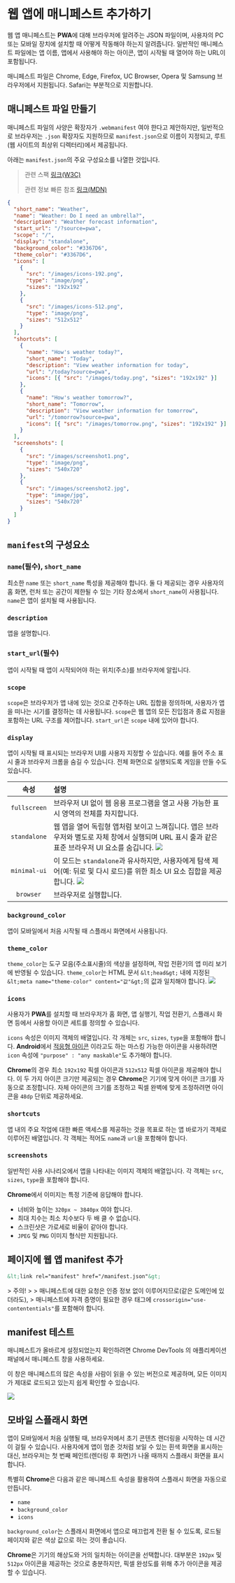 # 웹 앱에 매니페스트 추가하기

웹 앱 매니페스트는 **PWA**에 대해 브라우저에 알려주는 JSON 파일이며,
사용자의 PC 또는 모바일 장치에 설치할 때 어떻게 작동해야 하는지 알려줍니다.
일반적인 매니페스트 파일에는 앱 이름, 앱에서 사용해야 하는 아이콘, 앱이 시작될 때 열어야 하는 URL이 포함됩니다.

매니페스트 파일은 Chrome, Edge, Firefox, UC Browser, Opera 및 Samsung 브라우저에서 지원됩니다.
Safari는 부분적으로 지원합니다.

## 매니페스트 파일 만들기

매니페스트 파일의 사양은 확장자가 `.webmanifest` 여야 한다고 제안하지만,
일반적으로 브라우저는 `.json` 확장자도 지원하므로 `manifest.json`으로 이름이 지정되고,
루트 (웹 사이트의 최상위 디렉터리)에서 제공됩니다.

아래는 `manifest.json`의 주요 구성요소를 나열한 것입니다.

> 관련 스팩 [링크(W3C)](https://www.w3.org/TR/appmanifest/)
>
> 관련 정보 빠른 참조 [링크(MDN)](https://developer.mozilla.org/en-US/docs/Web/Manifest)

```json
{
  "short_name": "Weather",
  "name": "Weather: Do I need an umbrella?",
  "description": "Weather forecast information",
  "start_url": "/?source=pwa",
  "scope": "/",
  "display": "standalone",
  "background_color": "#3367D6",
  "theme_color": "#3367D6",
  "icons": [
    {
      "src": "/images/icons-192.png",
      "type": "image/png",
      "sizes": "192x192"
    },
    {
      "src": "/images/icons-512.png",
      "type": "image/png",
      "sizes": "512x512"
    }
  ],
  "shortcuts": [
    {
      "name": "How's weather today?",
      "short_name": "Today",
      "description": "View weather information for today",
      "url": "/today?source=pwa",
      "icons": [{ "src": "/images/today.png", "sizes": "192x192" }]
    },
    {
      "name": "How's weather tomorrow?",
      "short_name": "Tomorrow",
      "description": "View weather information for tomorrow",
      "url": "/tomorrow?source=pwa",
      "icons": [{ "src": "/images/tomorrow.png", "sizes": "192x192" }]
    }
  ],
  "screenshots": [
    {
      "src": "/images/screenshot1.png",
      "type": "image/png",
      "sizes": "540x720"
    },
    {
      "src": "/images/screenshot2.jpg",
      "type": "image/jpg",
      "sizes": "540x720"
    }
  ]
}
```

## `manifest`의 구성요소

### `name`(필수), `short_name`

최소한 `name` 또는 `short_name` 특성을 제공해야 합니다.
둘 다 제공되는 경우 사용자의 홈 화면, 런처 또는 공간이 제한될 수 있는 기타 장소에서 `short_name`이 사용됩니다.
`name`은 앱이 설치될 때 사용됩니다.

### `description`

앱을 설명합니다.

### `start_url`(필수)

앱이 시작될 때 앱이 시작되어야 하는 위치(주소)를 브라우저에 알립니다.

### `scope`

`scope`은 브라우저가 앱 내에 있는 것으로 간주하는 URL 집합을 정의하며,
사용자가 앱을 떠나는 시기를 결정하는 데 사용됩니다.
`scope`은 웹 앱의 모든 진입점과 종료 지점을 포함하는 URL 구조를 제어합니다.
`start_url`은 `scope` 내에 있어야 합니다.

### `display`

앱이 시작될 때 표시되는 브라우저 UI를 사용자 지정할 수 있습니다.
예를 들어 주소 표시 줄과 브라우저 크롬을 숨길 수 있습니다.
전체 화면으로 실행되도록 게임을 만들 수도 있습니다.

| 속성			| 설명					|
| :---: 	| :---        |
| `fullscreen` | 브라우저 UI 없이 웹 응용 프로그램을 열고 사용 가능한 표시 영역의 전체를 차지합니다. |
| `standalone` | 웹 앱을 열어 독립형 앱처럼 보이고 느껴집니다. 앱은 브라우저와 별도로 자체 창에서 실행되며 URL 표시 줄과 같은 표준 브라우저 UI 요소를 숨깁니다. ![](src/add-manifest/standalone-pwa-window.png) |
| `minimal-ui` | 이 모드는 `standalone`과 유사하지만, 사용자에게 탐색 제어(예: 뒤로 및 다시 로드)를 위한 최소 UI 요소 집합을 제공합니다. ![](src/add-manifest/minimal-ui-pwa-window.png) |
| `browser` | 브라우저로 실행합니다. |

### `background_color`

앱이 모바일에서 처음 시작될 때 스플래시 화면에서 사용됩니다.

### `theme_color`

`theme_color`는 도구 모음(주소표시줄)의 색상을 설정하며, 작업 전환기의 앱 미리 보기에 반영될 수 있습니다.
`theme_color`는 HTML 문서 `&lt;head&gt;` 내에 지정된 `&lt;meta name="theme-color" content="값"&gt;`의 값과 일치해야 합니다.
![](src/add-manifest/theme_color-pwa-window.png)

### `icons`

사용자가 **PWA**를 설치할 때 브라우저가 홈 화면, 앱 실행기, 작업 전환기, 스플래시 화면 등에서 사용할 아이콘 세트를 정의할 수 있습니다.

`icons` 속성은 이미지 객체의 배열입니다.
각 개체는 `src`, `sizes`, `type`을 포함해야 합니다.
**Android**에서 [적응형 아이콘](https://web.dev/maskable-icon/) 이라고도 하는 마스킹 가능한 아이콘을 사용하려면 `icon` 속성에 `"purpose" : "any maskable"`도 추가해야 합니다.

**Chrome**의 경우 최소 `192x192` 픽셀 아이콘과 `512x512` 픽셀 아이콘을 제공해야 합니다.
이 두 가지 아이콘 크기만 제공되는 경우 **Chrome**은 기기에 맞게 아이콘 크기를 자동으로 조정합니다.
자체 아이콘의 크기를 조정하고 픽셀 완벽에 맞게 조정하려면 아이콘을 `48dp` 단위로 제공하세요.

### `shortcuts`

앱 내의 주요 작업에 대한 빠른 액세스를 제공하는 것을 목표로 하는 앱 바로가기 객체로 이루어진 배열입니다.
각 객체는 적어도 `name`과 `url`을 포함해야 합니다.

### `screenshots`

일반적인 사용 시나리오에서 앱을 나타내는 이미지 객체의 배열입니다.
각 객체는 `src`, `sizes`, `type`을 포함해야 합니다.

**Chrome**에서 이미지는 특정 기준에 응답해야 합니다.

- 너비와 높이는 `320px ~ 3840px` 여야 합니다.
- 최대 치수는 최소 치수보다 두 배 클 수 없습니다.
- 스크린샷은 가로세로 비율이 같아야 합니다.
- `JPEG` 및 `PNG` 이미지 형식만 지원됩니다.

## 페이지에 웹 앱 manifest 추가

```html
&lt;link rel="manifest" href="/manifest.json"&gt;
```
&gt; 주의!
&gt;
&gt; 매니페스트에 대한 요청은 인증 정보 없이 이루어지므로(같은 도메인에 있더라도),
&gt; 매니페스트에 자격 증명이 필요한 경우 태그에 `crossorigin="use-contententials"`를 포함해야 합니다.

## manifest 테스트

매니페스트가 올바르게 설정되었는지 확인하려면 Chrome DevTools 의 애플리케이션 패널에서 매니페스트 창을 사용하세요.

이 창은 매니페스트의 많은 속성을 사람이 읽을 수 있는 버전으로 제공하며,
모든 이미지가 제대로 로드되고 있는지 쉽게 확인할 수 있습니다.

![](src/add-manifest/lh-manifest.png)

## 모바일 스플래시 화면

앱이 모바일에서 처음 실행될 때, 브라우저에서 초기 콘텐츠 렌더링을 시작하는 데 시간이 걸릴 수 있습니다.
사용자에게 앱이 멈춘 것처럼 보일 수 있는 흰색 화면을 표시하는 대신,
브라우저는 첫 번째 페인트(렌더링 후 화면)가 나올 때까지 스플래시 화면을 표시합니다.

특별히 **Chrome**은 다음과 같은 매니페스트 속성을 활용하여 스플래시 화면을 자동으로 만듭니다.

- `name`
- `background_color`
- `icons`

`background_color`는 스플래시 화면에서 앱으로 매끄럽게 전환 될 수 있도록,
로드될 페이지와 같은 색상 값으로 하는 것이 좋습니다.

**Chrome**은 기기의 해상도와 거의 일치하는 아이콘을 선택합니다.
대부분은 `192px` 및 `512px` 아이콘을 제공하는 것으로 충분하지만,
픽셀 완성도를 위해 추가 아이콘을 제공할 수 있습니다.
